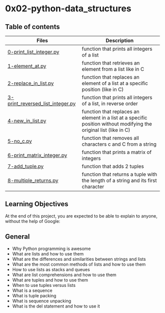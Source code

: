 # 0x02-python-data_structures

## Table of contents

Files | Description
------ | -------
[0-print_list_integer.py](https://github.com/ronroeandassociates/holbertonschool-higher_level_programming/blob/main/0x02-python-data_structures/0-print_list_integer.py) | function that prints all integers of a list
[1-element_at.py](https://github.com/ronroeandassociates/holbertonschool-higher_level_programming/blob/main/0x02-python-data_structures/1-element_at.py) | function that retrieves an element from a list like in C
[2-replace_in_list.py](https://github.com/ronroeandassociates/holbertonschool-higher_level_programming/blob/main/0x02-python-data_structures/2-replace_in_list.py) | function that replaces an element of a list at a specific position (like in C)
[3-print_reversed_list_integer.py](https://github.com/ronroeandassociates/holbertonschool-higher_level_programming/blob/main/0x02-python-data_structures/3-print_reversed_list_integer.py) | function that prints all integers of a list, in reverse order
[4-new_in_list.py](https://github.com/ronroeandassociates/holbertonschool-higher_level_programming/blob/main/0x02-python-data_structures/4-new_in_list.py) | function that replaces an element in a list at a specific position without modifying the original list (like in C)
[5-no_c.py](https://github.com/ronroeandassociates/holbertonschool-higher_level_programming/blob/main/0x02-python-data_structures/5-no_c.py) | function that removes all characters c and C from a string
[6-print_matrix_integer.py](https://github.com/ronroeandassociates/holbertonschool-higher_level_programming/blob/main/0x02-python-data_structures/6-print_matrix-integer.py) | function that prints a matrix of integers
[7-add_tuple.py](https://github.com/ronroeandassociates/holbertonschool-higher_level_programming/blob/main/0x02-python-data_structures/7-add_tuple.py) | function that adds 2 tuples
[8-multiple_returns.py](https://github.com/ronroeandassociates/holbertonschool-higher_level_programming/blob/main/0x02-python-data_structures/8-multiple_returns.py) | function that returns a tuple with the length of a string and its first character


## Learning Objectives
At the end of this project, you are expected to be able to explain to anyone, without the help of Google:

## General
- Why Python programming is awesome
- What are lists and how to use them
- What are the differences and similarities between strings and lists
- What are the most common methods of lists and how to use them
- How to use lists as stacks and queues
- What are list comprehensions and how to use them
- What are tuples and how to use them
- When to use tuples versus lists
- What is a sequence
- What is tuple packing
- What is sequence unpacking
- What is the del statement and how to use it
